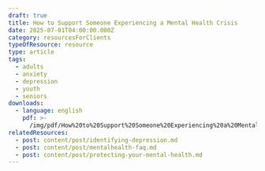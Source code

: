 ```yaml
---
draft: true
title: How to Support Someone Experiencing a Mental Health Crisis
date: 2025-07-01T04:00:00.000Z
category: resourcesForClients
typeOfResource: resource
type: article
tags:
  - adults
  - anxiety
  - depression
  - youth
  - seniors
downloads:
  - language: english
    pdf: >-
      /img/pdf/How%20to%20Support%20Someone%20Experiencing%20a%20Mental%20Health%20Crisis%20-%20English.pdf
relatedResources:
  - post: content/post/identifying-depression.md
  - post: content/post/mentalhealth-faq.md
  - post: content/post/protecting-your-mental-health.md
---
```


